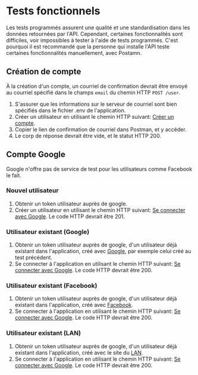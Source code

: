 # Tests fonctionnels

Les tests programmés assurent une qualité et une standardisation dans les données retournées par l'API.
Cependant, certaines fonctionnalités sont difficiles, voir impossibles à tester à l'aide de tests programmés. 
C'est pourquoi il est recommandé que la personne qui installe l'API teste certaines fonctionnalités manuellement, avec Postamn.

## Création de compte

À la création d'un compte, un courriel de confirmation devrait être envoyé au courriel spécifié dans le champs `email` du chemin HTTP `POST /user`.

1. S'assurer que les informations sur le serveur de courriel sont bien spécifiés dans le fichier .env de l'application.
2. Créer un utilisateur en utilisant le chemin HTTP suivant: [Créer un compte](/#creer-un-compte).
3. Copier le lien de confirmation de courriel dans Postman, et y accéder.
4. Le corp de réponse devrait être vide, et le statut HTTP 200.

## Compte Google

Google n'offre pas de service de test pour les utilisateurs comme Facebook le fait.

### Nouvel utilisateur
1. Obtenir un token utilisateur auprès de google.
2. Créer un utilisateur en utilisant le chemin HTTP suivant: [Se connecter avec Google](/#se-connecter-avec-google). Le code HTTP devrait être 201.

### Utilisateur existant (Google)
1. Obtenir un token utilisateur auprès de google, d'un utilisateur déjà existant dans l'application, créé avec [Google](/#se-connecter-avec-google), par exemple celui créé au test précédent.
2. Se connecter à l'application en utilisant le chemin HTTP suivant: [Se connecter avec Google](/#se-connecter-avec-google). Le code HTTP devrait être 200.

### Utilisateur existant (Facebook)
1. Obtenir un token utilisateur auprès de google, d'un utilisateur déjà existant dans l'application, créé avec [Facebook](/#se-connecter-avec-facebook).
2. Se connecter à l'application en utilisant le chemin HTTP suivant: [Se connecter avec Google](/#se-connecter-avec-google). Le code HTTP devrait être 200.

### Utilisateur existant (LAN)
1. Obtenir un token utilisateur auprès de google, d'un utilisateur déjà existant dans l'application, créé avec le site du [LAN](/#creer-un-compte).
2. Se connecter à l'application en utilisant le chemin HTTP suivant: [Se connecter avec Google](/#se-connecter-avec-google). Le code HTTP devrait être 200.

